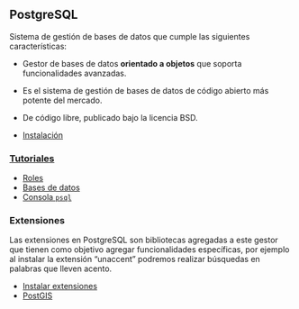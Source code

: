 ## PostgreSQL
Sistema de gestión de bases de datos que cumple las siguientes características:
- Gestor de bases de datos **orientado a objetos** que soporta funcionalidades avanzadas.
- Es el sistema de gestión de bases de datos de código abierto más potente del mercado.
- De código libre, publicado bajo la licencia BSD.

- [Instalación](https://github.com/mondeja/fullstack/tree/master/backend/src/013-db/postgresql/install)

### [Tutoriales](https://github.com/mondeja/fullstack/tree/master/backend/src/013-db/postgresql/tutoriales)
- [Roles](https://github.com/mondeja/fullstack/tree/master/backend/src/013-db/postgresql/tutoriales/roles.md)
- [Bases de datos](https://github.com/mondeja/fullstack/tree/master/backend/src/013-db/postgresql/tutoriales/db.md)
- [Consola `psql`](https://github.com/mondeja/fullstack/tree/master/backend/src/013-db/postgresql/tutoriales/psql.md)


### Extensiones
Las extensiones en PostgreSQL son bibliotecas agregadas a este gestor que tienen como objetivo agregar funcionalidades específicas, por ejemplo al instalar la extensión “unaccent” podremos realizar búsquedas en palabras que lleven acento.

- [Instalar extensiones](https://github.com/mondeja/fullstack/tree/master/backend/src/013-db/postgresql/ext/install.md)
- [PostGIS](https://github.com/mondeja/fullstack/tree/master/backend/src/013-db/postgresql/ext/postgis)

